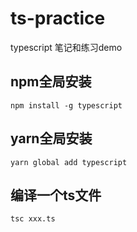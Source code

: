 # ts-practice
typescript 笔记和练习demo
## npm全局安装

````
npm install -g typescript
````
## yarn全局安装
````
yarn global add typescript
````
## 编译一个ts文件
````
tsc xxx.ts
````
